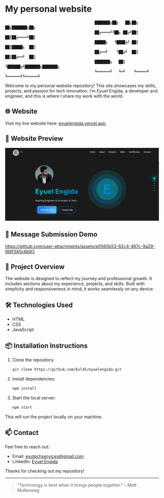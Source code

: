 # My personal website 

                                             ███████╗██╗   ██╗██╗   ██╗███████╗██╗     
                                             ██╔════╝╚██╗ ██╔╝██║   ██║██╔════╝██║     
                                             █████╗   ╚████╔╝ ██║   ██║█████╗  ██║     
                                             ██╔══╝    ╚██╔╝  ██║   ██║██╔══╝  ██║     
                                             ███████╗   ██║   ╚██████╔╝███████╗███████╗
                                             ╚══════╝   ╚═╝    ╚═════╝ ╚══════╝╚══════╝

Welcome to my personal website repository! This site showcases my skills, projects, and passion for tech innovation. I’m Eyuel Engida, a developer and engineer, and this is where I share my work with the world.

## 🌐 Website
Visit my live website here: [eyuelengida.vercel.app](https://eyuelengida.vercel.app/).

## 📸 Website Preview
![Website Screenshot](assets/website-screenshot.png)

## 🎥 Message Submission Demo

https://github.com/user-attachments/assets/e0560b53-62c4-467c-9a29-f48f340c6b93

## 🚀 Project Overview
The website is designed to reflect my journey and professional growth. It includes sections about my experience, projects, and skills. Built with simplicity and responsiveness in mind, it works seamlessly on any device.

## 🛠️ Technologies Used
- HTML
- CSS
- JavaScript

## 📦 Installation Instructions
1. Clone the repository:
    ```bash
    git clone https://github.com/Eul45/eyuelengida.git
    ```
2. Install dependencies:
    ```bash
    npm install
    ```
3. Start the local server:
    ```bash
    npm start
    ```

This will run the project locally on your machine.

## 📫 Contact
Feel free to reach out:
- Email: [eyutechservices@gmail.com](mailto:eyutechservices@gmail.com)
- LinkedIn: [Eyuel Engida](https://www.linkedin.com/in/eyuel-engida-77155a317)

Thanks for checking out my repository!

---

> "Technology is best when it brings people together." – Matt Mullenweg
